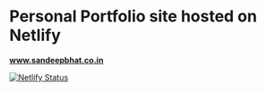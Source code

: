 # Personal Portfolio site hosted on Netlify

**www.sandeepbhat.co.in**

[![Netlify Status](https://api.netlify.com/api/v1/badges/53ca741e-b5ee-4772-bdc1-efa550c410cf/deploy-status)](https://app.netlify.com/sites/sandeep-bhat/deploys)